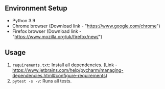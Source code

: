 ## Environment Setup
- Python 3.9 
- Chrome browser (Download link - "https://www.google.com/chrome")
- Firefox browser (Download link - "https://www.mozilla.org/uk/firefox/new/")

## Usage
1. `requirements.txt`:  Install all dependencies. (Link - https://www.jetbrains.com/help/pycharm/managing-dependencies.html#configure-requirements)
2. `pytest -s -v`:  Runs all tests.

